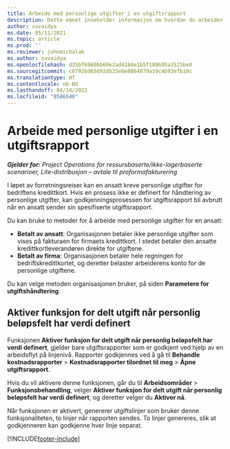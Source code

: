 ```yaml
---
title: Arbeide med personlige utgifter i en utgiftsrapport
description: Dette emnet inneholder informasjon om hvordan du arbeider med personlige utgifter som påløper for ansatte når de reiser i forretningsformål.
author: suvaidya
ms.date: 05/11/2021
ms.topic: article
ms.prod: ''
ms.reviewer: johnmichalak
ms.author: suvaidya
ms.openlocfilehash: d35bf6960bb60e2ad4184e1b5f188695a3525be0
ms.sourcegitcommit: c0792bd65d92db25e0e8864879a19c4b93efb10c
ms.translationtype: HT
ms.contentlocale: nb-NO
ms.lasthandoff: 04/14/2022
ms.locfileid: "8586540"
---
```

# <a name="work-with-personal-expenses-on-an-expense-report"></a>Arbeide med personlige utgifter i en utgiftsrapport

_**Gjelder for:** Project Operations for ressursbaserte/ikke-lagerbaserte scenarioer, Lite-distribusjon – avtale til proformafakturering_

I løpet av forretningsreiser kan en ansatt kreve personlige utgifter for bedriftens kredittkort. Hvis en prosess ikke er definert for håndtering av personlige utgifter, kan godkjenningsprosessen for utgiftsrapport bli avbrutt når en ansatt sender sin spesifiserte utgiftsrapport.

Du kan bruke to metoder for å arbeide med personlige utgifter for en ansatt:

  - **Betalt av ansatt**: Organisasjonen betaler ikke personlige utgifter som vises på fakturaen for firmaets kredittkort. I stedet betaler den ansatte kredittkortleverandøren direkte for utgiftene. 
  - **Betalt av firma**: Organisasjonen betaler hele regningen for bedriftskredittkortet, og deretter belaster arbeiderens konto for de personlige utgiftene.

Du kan velge metoden organisasjonen bruker, på siden **Parametere for utgiftshåndtering**.


## <a name="enable-split-expense-function-when-personal-amount-field-has-value-defined"></a>Aktiver funksjon for delt utgift når personlig beløpsfelt har verdi definert

Funksjonen **Aktiver funksjon for delt utgift når personlig beløpsfelt har verdi definert**, gjelder bare utgiftsrapporter som er godkjent ved hjelp av en arbeidsflyt på linjenivå. Rapporter godkjennes ved å gå til **Behandle kostnadsrapporter** > **Kostnadsrapporter tilordnet til meg** > **Åpne utgiftsrapport**. 

Hvis du vil aktivere denne funksjonen, går du til **Arbeidsområder** > **Funksjonsbehandling**, velger **Aktiver funksjon for delt utgift når personlig beløpsfelt har verdi definert**, og deretter velger du **Aktiver nå**. 

Når funksjonen er aktivert, genererer utgiftslinjer som bruker denne funksjonaliteten, to linjer når rapporten sendes. To linjer genereres, slik at godkjenneren kan godkjenne hver linje separat.


[!INCLUDE[footer-include](../includes/footer-banner.md)]
